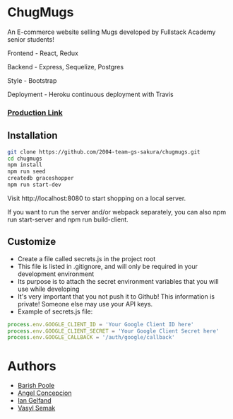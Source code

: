 # ChugMugs

An E-commerce website selling Mugs developed by Fullstack Academy senior students!

Frontend - React, Redux

Backend - Express, Sequelize, Postgres

Style - Bootstrap

Deployment - Heroku continuous deployment with Travis

### [Production Link](https://chugmugs.herokuapp.com/)

## Installation

```bash
git clone https://github.com/2004-team-gs-sakura/chugmugs.git
cd chugmugs
npm install
npm run seed
createdb graceshopper
npm run start-dev
````

Visit http://localhost:8080 to start shopping on a local server.

If you want to run the server and/or webpack separately, you can also npm run start-server and npm run build-client.

## Customize

* Create a file called secrets.js in the project root
* This file is listed in .gitignore, and will only be required in your development environment
* Its purpose is to attach the secret environment variables that you will use while developing
* It's very important that you not push it to Github! This information is private! Someone else may use your API keys.
* Example of secrets.js file:

```javascript
process.env.GOOGLE_CLIENT_ID = 'Your Google Client ID here'
process.env.GOOGLE_CLIENT_SECRET = 'Your Google Client Secret here'
process.env.GOOGLE_CALLBACK = '/auth/google/callback'
```

# Authors

* [Barish Poole](https://github.com/bpoole1989)
* [Angel Concepcion](https://github.com/Angel-gc)
* [Ian Gelfand](https://github.com/IanGelfand)
* [Vasyl Semak](https://github.com/vasylsemak)
